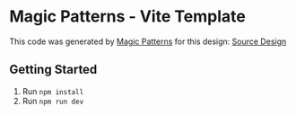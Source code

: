 # Magic Patterns - Vite Template

This code was generated by [Magic Patterns](https://magicpatterns.com) for this design: [Source Design](https://magicpatterns.com/c/bwtjz4nqxdubs2hbcdtrrl)

## Getting Started

1. Run `npm install`
2. Run `npm run dev`
